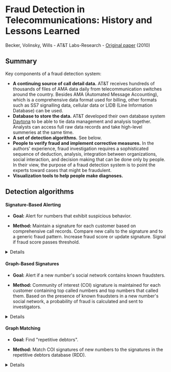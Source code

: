 # Fraud Detection in Telecommunications: History and Lessons Learned
Becker, Volinsky, Wills - AT&T Labs-Research - [Original paper](https://github.com/slaki/labor2017/blob/master/wiki/fraud-telecom-overview/fraud-detection-in-telecom.pdf) (2010)


## Summary

Key components of a fraud detection system:

- **A continuing source of call detail data.** AT&T receives hundreds of thousands of files of AMA data daily from telecommunication switches around the country. Besides AMA (Automated Message Accounting), which is a comprehensive data format used for billing, other formats such as SS7 signalling data, cellular data or LIDB (Line Information Database) can be used.
- **Database to store the data.** AT&T developed their own database system [Daytona](http://www.research.att.com/projects/Daytona/index.html?fbid=R8dDIUGTEIZ) to be able to tie data management and analysis together. Analysts can access full raw data records and take high-level summeries at the same time.
- **A set of detection algorithms.** See below.
- **People to verify fraud and implement corrective measures.** In the authors' experience, fraud investigation
requires a sophisticated sequence of deduction, analysis,
integration between organizations, social interaction, and
decision making that can be done only by people. In their view, the purpose of a fraud detection
system is to point the experts toward cases that might
be fraudulent.
- **Visualization tools to help people make diagnoses.**


## Detection algorithms

#### Signature-Based Alerting

- **Goal:** Alert for numbers that exhibit suspicious behavior.

- **Method:** Maintain a signature for each customer based on comprehensive
call records. Compare new calls to the signature and to a generic fraud
pattern. Increase fraud score or update signature. Signal if fraud score
passes threshold.

<details>
  <summary>Details</summary>
  <br>
A signature vector can be kept on record for each customer. The signature
is a statistical summary of the customer's previous behavior containing data
such as calling rate, distribution of calls by day of week, hour of day,
distribution of call duration, regions of the world called, most frequent
countries and phone numbers called, etc. Such information can be stored in
about 500 bytes per customer.

A generic fraud signature is defined. An incoming call is compared both to 
the current signature of the customer
and the generic fraud signature. If it resembles normal usage pattern more,
then its characteristics are used to update the signature. If it
resembles fraudulent usage pattern more, the customer's fraud score is
increased.

Signature-based alerting tends to produce good results at finding changes in
calling patterns that indicate fraud. AT&T uses many simple detection
algorithms rather than one single complex model. Various algorithms may
generate an alert on the same number, and these alerts are combined into a
single case to be investigated.
</details>


#### Graph-Based Signatures 

- **Goal:** Alert if a new number's social network contains known fraudsters.

- **Method:** Community of interest (COI) signature is maintained for each customer
containing top called numbers and top numbers that called them. Based on the
presence of known fraudsters in a new number's social network, a probability
of fraud is calculated and sent to investigators.

<details>
  <summary>Details</summary>
  <br>
Social networks of fraudsters are another source of information that can help
identify fraud cases. The callgraph network is a conceptualization of the 
call detail data as a graph, where nodes are phone numbers and directed edges 
represent communication between them. To extract the social network of each 
customer easily, a community of interest (COI) signature is used.
This includes the top numbers called by the target number and the top numbers 
that call that number. Thus each phone number has its small graph and the
union of these makes up the callgraph network.

COI signatures are updated by a variant of exponential smoothing combining
old top-k edges with the current day's edges. Based on COI signatures a "guilt
by association" application can be developed. For new numbers with suspicious
calling behavior, an extended social network can be built and visualized as a
graph. By coloring the nodes of known fraudulent numbers, probability of fraud
can be calculated for all new numbers and a ranked list can be sent to the 
fraud investigators.
</details>



#### Graph Matching

- **Goal:** Find "repetitive debtors".

- **Method:** Match COI signatures of new numbers to the signatures in the
repetitive debtors database (RDD).

<details>
  <summary>Details</summary>
  <br>
COI signatures has also been useful in tracking down fraudsters who try to 
cover their tracks by changing their phone number, name or address. The 
RDD is designed to keep a running database of COI signatures for this purpose. 
To find such fraudsters, COI signatures on all new accounts 
are built and matched to the signatures in the RDD.

The distance function is based on the overlap between the two graphs and the 
proportion of the overall communication accounted for by those overlapping 
nodes. Two variants are used, both can be efficiently calculated for large
numbers of candidate pairs, thus tens of thousands of new accounts can be tested
daily. The generated case list of suspected "repetitive debtors" can be handed
off for further investigation.
</details>


